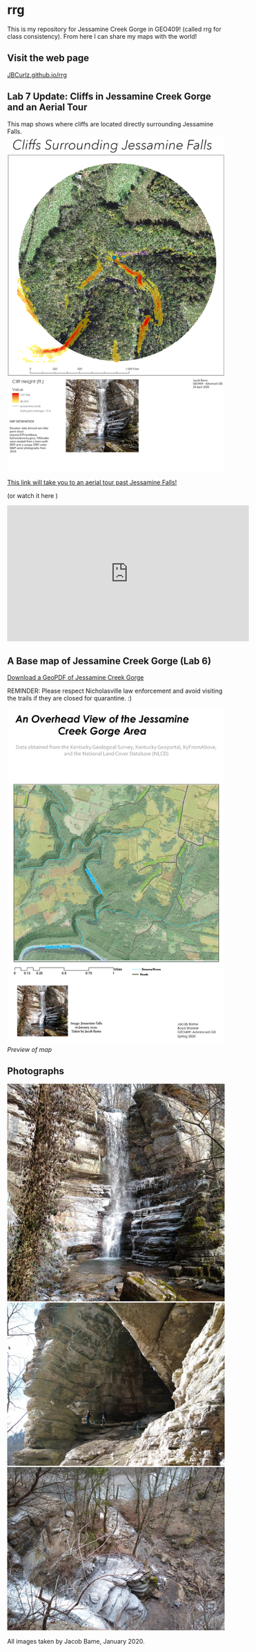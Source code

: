 # rrg
This is my repository for Jessamine Creek Gorge in GEO409! (called rrg for class consistency). From here I can share my maps with the world!
## Visit the web page

[JBCurlz.github.io/rrg](https://JBCurlz.github.io/rrg)

## Lab 7 Update: Cliffs in Jessamine Creek Gorge and an Aerial Tour

This map shows where cliffs are located directly surrounding Jessamine Falls.
![JessFallCliffs](graphics/JessFallsCliffs.jpg)

[This link will take you to an aerial tour past Jessamine Falls!](https://www.youtube.com/watch?v=C5QH-pajTf8)

(or watch it here
)
<iframe width="560" height="315" src="https://www.youtube.com/embed/C5QH-pajTf8" frameborder="0" allow="accelerometer; autoplay; encrypted-media; gyroscope; picture-in-picture" allowfullscreen></iframe>

## A Base map of Jessamine Creek Gorge (Lab 6)
[Download a GeoPDF of Jessamine Creek Gorge](basemap/jcg.pdf)

REMINDER: Please respect Nicholasville law enforcement and avoid visiting the trails if they are closed for quarantine. :)

![Preview of map](basemap/jcg.jpg)     
*Preview of map*

## Photographs

![Icy Jessamine Falls](graphics/JessamineFalls.jpg)
![Cave Entrance Along Jessamine Creek](graphics/CaveSystem.jpg)
![Overlook of the Falls and Creek](graphics/CreekOverlook.jpg)

All images taken by Jacob Bame, January 2020.
